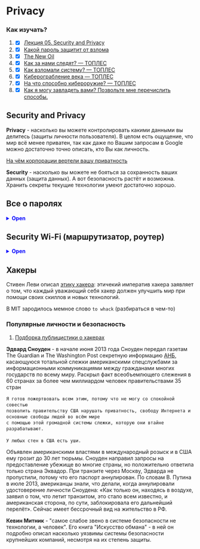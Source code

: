 # Privacy

### Как изучать?

1. - [x] [Лекция 05. Security and Privacy](https://www.youtube.com/watch?v=PlL44J5OOWQ)
2. - [x] [Какой пароль защитит от взлома](http://samag.ru/uart/more/53)
3. - [x] [The New Oil](https://thenewoil.xyz/)
4. - [x] [Как за нами следят? — ТОПЛЕС](https://www.youtube.com/watch?v=qBDbO_bAdFM)
5. - [x] [Как взломали систему? — ТОПЛЕС](https://www.youtube.com/watch?v=l9d1HXE7SH0&t=609s)
6. - [x] [Киберограбление века — ТОПЛЕС](https://www.youtube.com/watch?v=uYpBIrhW114)
7. - [x] [На что способно кибероружие? — ТОПЛЕС](https://www.youtube.com/watch?v=pBSGl2uq3_4)
8. - [x] [Как я могу завладеть вами? Позвольте мне перечислить способы.](https://habr.com/ru/companies/ua-hosting/articles/430982/)

## Security and Privacy

**Privacy** - насколько вы можете контролировать какими данными вы делитесь (защиты личности пользователя). В целом есть ощущение, что мир всё менее приватен, так как даже по Вашим запросам в Google можно достаточно точно описать, кто Вы как личность.

[На чём корпорации вертели вашу приватность](https://habr.com/ru/companies/ua-hosting/articles/483024/)

**Security** - насколько вы можете не бояться за сохранность ваших данных (защита данных). А вот безопасность растёт и возможна. Хранить секреты текущие технологии умеют достаточно хорошо.

## Все о паролях

<details><summary style="color: blue; font-weight: bold;">Open</summary>
<p>

Если рассматривать односторонние пароли, то самое важное понятие, которым надо руководствоваться — сколько злоумышленнику потребуется времени, чтобы его перебрать. Математическое понятие — энтропия. Фактически, логарифм количества вариантов. На этот счёт есть хороший комикс (энтропия в нем приведена для примера):

> [Здесь](https://haveibeenpwned.com/Passwords) можно проверить свой крутой **пароль**, не засветился ли он в слитых базах. А [тут](https://haveibeenpwned.com/) можно посмотреть сколько сервисов было взломано, где фигурировал ваш **email**, и, соответственно, выяснить, не скомпрометирован ли ваш пароль.

### Энтропия

Энтропия пароля - сложность пароля, измеряемая в битах. С точки зрения взлома методом полного перебора (brute-force attack) устойчивость пароля к хакерским атакам сильно зависит как от его длины, так и от используемого набора знаков. 

#### Подсчет энтропии

`H(пароль) = L*(lnN/ln2)`

где:

* L – длина символов в пароле - [можно посмотреть длину (Length) здесь](http://rumkin.com/tools/password/passchk.php);
* N – количество используемых символов - [можно посмотреть количество вариаций символов (Charset Size)](http://rumkin.com/tools/password/passchk.php);
* ln – натуральный логарифм, т.е. логарифм по основанию е = 2,71828

В частности, энтропия самого легкого для взлома пароля 123456 находится следующим образом:

`H(123456) = 6*(ln10/ln2) = 19,9` Таким образом, хакеру нужно 2^19,9 = 524288 вариантов перебрать все пароли с заданными параметрами ~ 0.05 секунды, - пароль слишком легкий.

**!!! Стремитесь как минимум к 70 битам !!!**

Подсчет [энтропии онлайн](https://www.antivirus.promo/password-strength-checker).

Почти любой может перебрать пароли с энтропией 25-30. Это всего какие-то жалкие миллиарды операций. Уже намного сложнее с энтропией 50-60, для этого потребуется много мощностей. Представим, что злоумышленник может перебирать 100 миллиардов в секунду — это где-то 30-50 мощных комп станций или 10-20 приличных серверов. Пароли из больших и маленьких букв + цифр, алфавит 62 символа:
  
  * 6 символов - энтропия 35, 0.5 секунд
  * 8 символов - энтропия 47, 37 минут;
  * 9 символов - энтропия 53, 1.5 дня;
  * 10 символов - энтропия 59, 3.25 месяцев;
  * 11 символов - энтропия 65, 17 лет;
  * 12 символов - энтропия 71, 10.5 столетий;

Дальше экспоненциально, понятное дело. Де факто даже энтропию 40-50 уже сложно перебирать, особенно в онлайне, но оно находится на грани текущих возможностей, желаний и эффективности. Если не рассматривать квантовые компьютеры (с их суперпозицией), перебор пароля с энтропией 60-70 занимает огромное количество ресурсов и практически невозможен, если не задействует десятки миллионы долларов вычислений.

### Анонимность

Есть VPN, Tor, первый пытается использовать proxy, чтобы Ваш IP адрес невозможно было отследить, но Вы должны сильно доверять VPN провайдеру. Tor создаёт отдельную сеть, где через каждого участника можно "прыгать" и тем самым путать свои пути к точке выхода. Оба увеличивают Вашу анонимность, но даже они уязвимы к атакам sniff: когда отслеживают выход и вход и пытаются провести корреляцию. Такие атаки вполне успешны и с ними фундаментально ничего не поделать.

### Двух-факторная аутентификация

Основная суть двухфакторной аутентификации — спросить другой ресурс, а точно ли это Вы. Самый простой пример: "Вы говорите маме, что гуляете с друзьями, она просит дать телефон другу, чтобы подтвердить, что это так".

Используйте 2Auth только с Auth apps, которые перегенерируют коды раз в несколько секунд и достаточно сложны для взламывания. SMS и телефоны менее безопасны и вполне могут подделываться.

[YubiKey](https://ru.wikipedia.org/wiki/YubiKey) предотвращает вход на определенные сети (по факту, любые действия, даже заход по ssh или чтение файла можно настроить) без подтверждения, что Вы дотронулись до нужного ключа. Протокол открыт и всем понятен, подделать реальное нажатие на ключ крайне сложно. Например, количество фишинговых атак на Google после перевода всех сотрудников на YubiKey снизилось до нуля.

### Для предотвращения взлома: 

* Для хранения паролей можно использовать password manager: [KeePassXC](https://keepassxc.org/download/), LastPass, 1Password. Можно к ним подсоединяться и с телефона, для этого всего лишь базу данных сохранить в облаке и скачать в телефон -> импортировать в приложение.

  Я использую **KeePassXC**: 

  1.  Переходим по [ссылке](https://keepassxc.org/download/)
  2.  Скачиваем на мак с помощью `brew install --cask keepassxc` и устанавливаем без каких-либо изменений
  3.  Создаем базу данных и вписываем пароли
  4.  Сохраняем полученную базу данных -> сохранить как `*.kdbx`
  5.  Отправляем себе на почту или в облако
  6.  Скачиваем на любом другом устройстве (в том числе на телефоне) и импортируем нашу базу данных
  7.  ✅ Пользуемся 

### Чему надо придерживаться?

  * Норм бесплатный **VPN** - nordVPN.
  * !!! Старайтесь не подключаться к публичным точкам WiFi, они сделаны так, что запоминание идёт по именам точек и их легко подделать. Приватные WiFi точки достаточно безопасны.
  * [KeePassXC](https://keepassxc.org/) для хранения паролей
  * [UBlock Origin](https://chrome.google.com/webstore/detail/ublock-origin/cjpalhdlnbpafiamejdnhcphjbkeiagm?hl=en) (антифишинг) - расширение для Chrome для блокирования рекламы и блокирования входа на сайты c плохой репутацией.
  * [Yubikey](https://www.yubico.com/) для предотвращения фишинговых атак на себя
  * Протокол для wi-fi, который безопасный - VPA2
  * Двух-факторная аутентификация только вместе с Authentificator App, никаких SMS

Если Вы хотите ультимативный гайд, то можете прочитать [эту заметку](https://techsolidarity.org/resources/basic_security.htm) для журналистов в США, которые ездят в ближний восток для репортажей. Если кратко: `всё выше перечисленное + Chromebook + Signal вместо WhatsApp + Windows Defender и никаких антивирусов + только IPhone и закленные веб камеры.`

</p>
</details>

## Security Wi-Fi (маршрутизатор, роутер)

<details><summary style="color: blue; font-weight: bold;">Open</summary>
<p>

> ❗ Сеть WiFi можно сравнить с Ethernet-HUB, где сигнал передается сразу на все порты. Чтобы этого избежать, в идеале каждая пара устройств должна общаться на своем частотном канале, в который не должен встревать никто другой.
>
> ❗❗❗ Не пользуйтесь публичным Wi-Fi — это зло. **Дома станция шифрует данные, публичная нет**. Хакер может перенаправить ваши пакеты данных на настоящий сайт, но при этом перехватывать трафик или изменять его (например, внедряя вредоносный код для клавиатурного шпионажа). 

**Пункты для повышения безопасности:**

1. Самое главное это скачать новейшую прошивку (последнюю версию программы на устройстве). Если пренебрегать обновлениями, преступники смогут заходить в вашу локальную сеть, как к себе домой, даже если вы защитите ее самыми надежными паролями. Узнать, как обновить ПО вашего устройства, можно на сайте производителя. 
2. Измените логин и пароль администратора (входа в настройки самого роутера).
3. Отключите удаленное администрирование.
4. Создайте "белый список" (отказ всем, кроме избранных).
5. Измените Имя сети (SSID) — зная модель, её легче взломать.
6. ❗ Скройте SSID. У каждой Wi-Fi сети есть идентификатор — SSID (Service Set Identifier), который позволяет устройствам находить точку доступа постоянно, каждые 100мс, — чтобы смартфоны или ноутбуки могли её обнаружить.
7. Проверьте, чтобы в настройках маршрутизатора было включено шифрование WPA2/ WPA3, оно защитит ваши данные от перехвата **(не используйте сеть с WEP)**.
8. Создайте гостевую подсеть (для всех IоT-умных устройств и гостей). По сути, это отдельная точка доступа на вашем роутере, из которой можно получить доступ к Интернету, но невозможно попасть в вашу домашнюю сеть.

<p align="center">
    <img src="https://github.com/eldaroid/pictures/blob/master/iOSWiki/Common/Wi-Fi.png?raw=true" alt="Wi-Fi">
</p>

> Даже если кто-то взломает какое-то из IoT-устройств, он не сможет проникнуть в вашу основную сеть и скомпрометировать компьютеры и смартфоны в ней. Да, «умная» стиральная машина, подключенная к гостевой сети, все равно станет частью ботнета и будет участвовать в DDoS-атаках или майнить криптовалюту (к этому в целом надо быть готовым, когда покупаешь «умные» вещи). Но зато компьютер со всеми банковскими данными и прочей чувствительной информацией будет в безопасности. Многие эксперты при упоминании «умных» устройств говорят не просто о вероятности атаки на IoT-устройства, а о том, что их ну просто наверняка атакуют. 

9. Проверьте, снята ли галочка «Разрешить гостям доступ к ресурсам локальной сети» или ей подобные. Такой галочки в настройках может и не быть, но если она есть, то ее лучше снять — тогда гости не смогут увидеть ваши файлы и другую информацию, сохраненную на компьютерах. А в этом, собственно, и смысл гостевой сети. Иногда в настройках может быть другая галка — «Изолировать». У нее ровно обратный смысл — она изолирует гостевую сеть от вашей локальной, и, соответственно, ее нужно поставить.
10. Снимите галочку «Разрешить доступ к настройкам» или аналогичную, если она есть. Когда такая галочка поставлена, это означает, что пользователи из гостевой сети могут получить доступ к настройкам роутера и перенастроить там что-то, в том числе свои же права доступа.


### Взлом шифрования

Злоумышленникам давно доступны специальные средства для взлома сетей, основывающихся на стандарте шифрования WEP (см риск 4). Эти инструменты широко освещены в Интернет и не требуют особых навыков для применения. Они используют уязвимости алгоритма WEP, пассивно собирая статистику трафика в беспроводной сети до тех пор, пока собранных данных не окажется достаточно для восстановления ключа шифрования. С использованием последнего поколения средств взлома WEP, использующих специальные методы инъекции трафика, срок «до тех пор» колеблется от 15 мин до 15 сек. Аналогично, есть уязвимости разной степени опасности и сложности, позволяющие ломать TKIP и даже WPA2. Единственным «непробиваемым» методом пока что остается использование WPA2-Enterprise (802.1x) с хотя бы серверными сертификатами.

</p>
</details>

## Хакеры

Стивен Леви описал [этику хакера](https://ru.wikipedia.org/wiki/Хакерская_этика): этичекий императив хакера заявляет о том, что каждый уважающий себя хакер должен улучшить мир при помощи своих скиллов и новых технологий.

В MIT зародилось мемное слово `to whack` (разбираться в чем-то)

### Популярные личности и безопасность

1. [Подборка публицистики о хакерах](http://lib.web-malina.com/getbook.php?bid=58)

**Эдвард Сноуден** - в начале июня 2013 года Сноуден передал газетам The Guardian и The Washington Post секретную информацию [АНБ](https://ru.wikipedia.org/wiki/Агентство_национальной_безопасности), касающуюся тотальной слежки американскими спецслужбами за информационными коммуникациями между гражданами многих государств по всему миру. Раскрыл факт всеобъемлющего слежения в 60 странах за более чем миллиардом человек правительствами 35 стран

```
Я готов пожертвовать всем этим, потому что не могу со спокойной совестью
позволить правительству США нарушать приватность, свободу Интернета и основные свободы людей во всём мире
с помощью этой громадной системы слежки, которую они втайне разрабатывают.

У любых стен в США есть уши.
```
Объявлен американскими властями в международный розыск и в США ему грозит до 30 лет тюрьмы. Сноуден направил запросы на предоставление убежище во многие страны, но положительно ответила только страна Эквадор. При транзите через Москву, Эдварда не пропустили, потому что его паспорт аннулирован. По словам В. Путина в июле 2013, американцы знали, что делали, когда аннулировали удостоверение личности Сноудена: «Как только он, находясь в воздухе, заявил о том, что летит транзитом, это стало всем известно, и американская сторона, по сути, заблокировала его дальнейший перелёт». Сейчас имеет бессрочный вид на жительство в РФ.

**Кевин Митник** - "самое слабое звено в системе безопасности не технологии, а человек". Его книга "Искусство обмана" - в ней он подробно описал насколько уязвимы системы безопасности крупнейших компаний, несмотря на их степень защиты.
